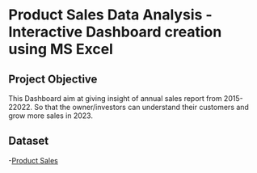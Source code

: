 # Product Sales Data Analysis - Interactive Dashboard creation using MS Excel

## Project Objective
This Dashboard aim at giving insight of annual sales report from 2015-22022. So that the owner/investors  can understand their customers and grow more sales in 2023.

## Dataset
-[Product Sales](https://github.com/AuduMoses1/SalesDataCleaningProject./blob/master/Sales%2BDashboard%2Bin%2BExcel.xlsx)
